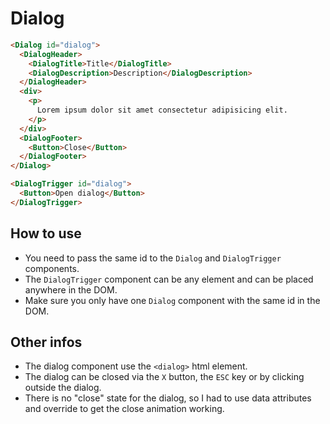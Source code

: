 # Dialog

```html
<Dialog id="dialog">
  <DialogHeader>
    <DialogTitle>Title</DialogTitle>
    <DialogDescription>Description</DialogDescription>
  </DialogHeader>
  <div>
    <p>
      Lorem ipsum dolor sit amet consectetur adipisicing elit.
    </p>
  </div>
  <DialogFooter>
    <Button>Close</Button>
  </DialogFooter>
</Dialog>

<DialogTrigger id="dialog">
  <Button>Open dialog</Button>
</DialogTrigger>
```

## How to use

- You need to pass the same id to the `Dialog` and `DialogTrigger` components.
- The `DialogTrigger` component can be any element and can be placed anywhere in the DOM.
- Make sure you only have one `Dialog` component with the same id in the DOM.

## Other infos

- The dialog component use the `<dialog>` html element.
- The dialog can be closed via the `X` button, the `ESC` key or by clicking outside the dialog.  
- There is no "close" state for the dialog, so I had to use data attributes and override to get the close animation working.
